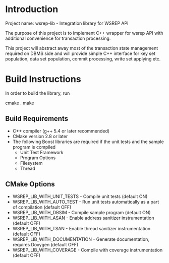 # Introduction

Project name: wsrep-lib - Integration library for WSREP API

The purpose of this project is to implement C++ wrapper
for wsrep API with additional convenience for transaction
processing.

This project will abstract away most of the transaction state
management required on DBMS side and will provide simple
C++ interface for key set population, data set population,
commit processing, write set applying etc.

# Build Instructions

In order to build the library, run

  cmake <cmake options> .
  make

## Build Requirements

* C++ compiler (g++ 5.4 or later recommended)
* CMake version 2.8 or later
* The following Boost libraries are required if the unit tests and
  the sample program is compiled
  * Unit Test Framework
  * Program Options
  * Filesystem
  * Thread

## CMake Options

* WSREP_LIB_WITH_UNIT_TESTS - Compile unit tests (default ON)
* WSREP_LIB_WITH_AUTO_TEST - Run unit tests automatically as a part
  of compilation (default OFF)
* WSREP_LIB_WITH_DBSIM - Compile sample program (default ON)
* WSREP_LIB_WITH_ASAN - Enable address sanitizer instrumentation (default OFF)
* WSREP_LIB_WITH_TSAN - Enable thread sanitizer instrumentation (default OFF)
* WSREP_LIB_WITH_DOCUMENTATION - Generate documentation, requires Doxygen
  (default OFF)
* WSREP_LIB_WITH_COVERAGE - Compile with coverage instrumentation (default OFF)

